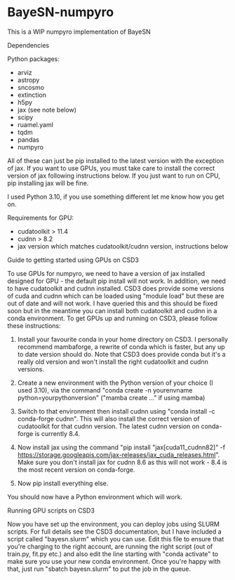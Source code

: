 # BayeSN-numpyro
This is a WIP numpyro implementation of BayeSN

Dependencies

Python packages:

- arviz
- astropy
- sncosmo
- extinction
- h5py
- jax (see note below)
- scipy
- ruamel.yaml
- tqdm
- pandas
- numpyro

All of these can just be pip installed to the latest version with the exception of jax. If you want to use GPUs, you must take care to install the correct version of jax following instructions below. If you just want to run on CPU, pip installing jax will be fine.

I used Python 3.10, if you use something different let me know how you get on.

Requirements for GPU:

- cudatoolkit > 11.4
- cudnn > 8.2
- jax version which matches cudatoolkit/cudnn version, instructions below

Guide to getting started using GPUs on CSD3

To use GPUs for numpyro, we need to have a version of jax installed designed for GPU - the default pip install will not work. In addition, we need to have cudatoolkit and cudnn installed. CSD3 does provide some versions of cuda and cudnn which can be loaded using "module load" but these are out of date and will not work. I have queried this and this should be fixed soon but in the meantime you can install both cudatoolkit and cudnn in a conda environment. To get GPUs up and running on CSD3, please follow these instructions:

1) Install your favourite conda in your home directory on CSD3. I personally recommend mambaforge, a rewrite of conda which is faster, but any up to date version should do. Note that CSD3 does provide conda but it's a really old version and won't install the right cudatoolkit and cudnn versions.

2) Create a new environment with the Python version of your choice (I used 3.10), via the command "conda create -n yourenvname python=yourpythonversion" ("mamba create ..." if using mamba)

3) Switch to that environment then install cudnn using "conda install -c conda-forge cudnn". This will also install the correct version of cudatoolkit for that cudnn version. The latest cudnn version on conda-forge is currently 8.4.

4) Now install jax using the command "pip install "jax[cuda11_cudnn82]" -f https://storage.googleapis.com/jax-releases/jax_cuda_releases.html". Make sure you don't install jax for cudnn 8.6 as this will not work - 8.4 is the most recent version on conda-forge.

5) Now pip install everything else.

You should now have a Python environment which will work.


Running GPU scripts on CSD3

Now you have set up the environment, you can deploy jobs using SLURM scripts. For full details see the CSD3 documentation, but I have included a script called "bayesn.slurm" which you can use. Edit this file to ensure that you're charging to the right account, are running the right script (out of train.py, fit.py etc.) and also edit the line starting with "conda activate" to make sure you use your new conda environment. Once you're happy with that, just run "sbatch bayesn.slurm" to put the job in the queue.

